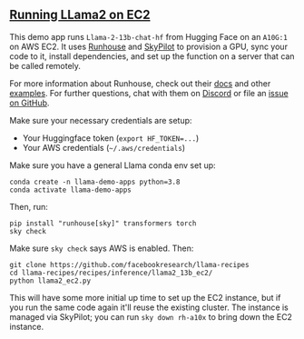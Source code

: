 ## [Running LLama2 on EC2](llama2_ec2.py)
This demo app runs `Llama-2-13b-chat-hf` from Hugging Face on an `A10G:1` on AWS EC2. It uses [Runhouse](https://github.com/run-house/runhouse) and [SkyPilot](https://github.com/skypilot-org/skypilot?tab=readme-ov-file) to provision a GPU, sync your code to it, install dependencies, and set up the function on a server that can be called remotely.

For more information about Runhouse, check out their [docs](https://www.run.house/docs) and other [examples](https://www.run.house/examples). For further questions, chat with them on [Discord](https://discord.com/invite/RnhB6589Hs) or file an [issue on GitHub](https://github.com/run-house/runhouse/issues).

Make sure your necessary credentials are setup: 

- Your Huggingface token (`export HF_TOKEN=...`)
- Your AWS credentials (`~/.aws/credentials`)

Make sure you have a general Llama conda env set up:
```
conda create -n llama-demo-apps python=3.8
conda activate llama-demo-apps
```

Then, run:
```
pip install "runhouse[sky]" transformers torch
sky check
```
Make sure `sky check` says AWS is enabled. Then:

```
git clone https://github.com/facebookresearch/llama-recipes
cd llama-recipes/recipes/inference/llama2_13b_ec2/
python llama2_ec2.py
```

This will have some more initial up time to set up the EC2 instance, but if you run the same code again it'll reuse the existing cluster. The instance is managed via SkyPilot; you can run `sky down rh-a10x` to bring down the EC2 instance.